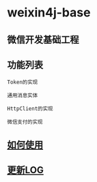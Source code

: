 weixin4j-base
=============

微信开发基础工程
--------------

功能列表
-------

`Token的实现`

`通用消息实体`

`HttpClient的实现`

`微信支付的实现`

[如何使用](https://github.com/foxinmy/weixin4j/wiki)
---------

[更新LOG](./CHANGE.md)
---------------------
